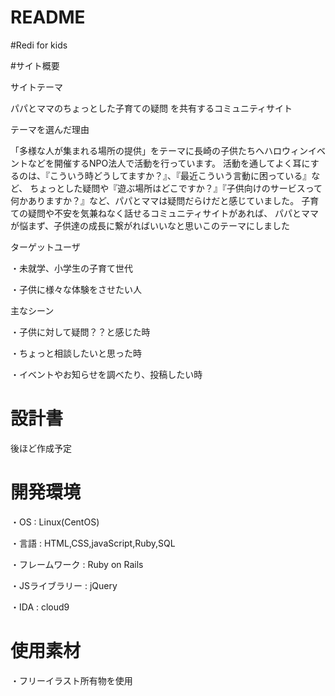 # README

#Redi for kids

#サイト概要

サイトテーマ

パパとママのちょっとした子育ての疑問
を共有するコミュニティサイト

テーマを選んだ理由

「多様な人が集まれる場所の提供」をテーマに長崎の子供たちへハロウィンイベントなどを開催するNPO法人で活動を行っています。
活動を通してよく耳にするのは、『こういう時どうしてますか？』、『最近こういう言動に困っている』など、
ちょっとした疑問や『遊ぶ場所はどこですか？』『子供向けのサービスって何かありますか？』など、パパとママは疑問だらけだと感じていました。
子育ての疑問や不安を気兼ねなく話せるコミュニティサイトがあれば、
パパとママが悩まず、子供達の成長に繋がればいいなと思いこのテーマにしました

ターゲットユーザ

・未就学、小学生の子育て世代

・子供に様々な体験をさせたい人

主なシーン

・子供に対して疑問？？と感じた時

・ちょっと相談したいと思った時

・イベントやお知らせを調べたり、投稿したい時

# 設計書

後ほど作成予定

# 開発環境

・OS : Linux(CentOS)

・言語 : HTML,CSS,javaScript,Ruby,SQL

・フレームワーク : Ruby on Rails

・JSライブラリー : jQuery

・IDA : cloud9

# 使用素材

・フリーイラスト所有物を使用



